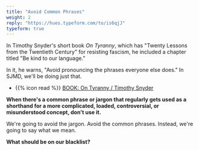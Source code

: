 ```yaml
---
title: "Avoid Common Phrases"
weight: 2
reply: "https://hues.typeform.com/to/is6qjJ"
typeform: true
---
```


In Timothy Snyder's short book _On Tyranny_, which has "Twenty Lessons from the Twentieth Century" for resisting fascism, he included a chapter titled "Be kind to our language."

In it, he warns, "Avoid pronouncing the phrases everyone else does." In SJMD, we'll be doing just that.

- {{% icon read %}} [BOOK: On Tyranny / Timothy Snyder](https://www.goodreads.com/book/show/33917107-on-tyranny)

**When there's a common phrase or jargon that regularly gets used as a shorthand for a more complicated, loaded, controversial, or misunderstood concept, don't use it.**

We're going to avoid the jargon. Avoid the common phrases. Instead, we're going to say what we mean.

**What should be on our blacklist?**
